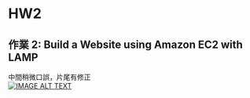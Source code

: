 # HW2
## 作業 2: Build a Website using Amazon EC2 with LAMP

中間稍微口誤，片尾有修正<br>
[![IMAGE ALT TEXT](http://img.youtube.com/vi/ZXyJEcFP77Y/0.jpg)](https://www.youtube.com/watch?v=ZXyJEcFP77Y)
 
